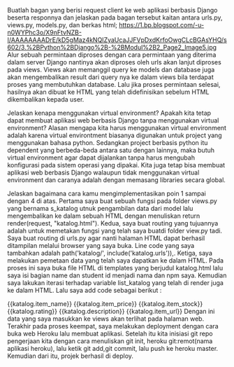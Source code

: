 Buatlah bagan yang berisi request client ke web aplikasi berbasis Django beserta responnya dan jelaskan pada bagan tersebut kaitan antara urls.py, views.py, models.py, dan berkas html;
https://1.bp.blogspot.com/-u-n0WYPhc3o/X9nFtvNZB-I/AAAAAAAADrE/kD5gMaz4kNQIZyaUcaJJFVpDxdKrfoOwgCLcBGAsYHQ/s602/3.%2BPython%2BDjango%2B-%2BModul%2B2_Page2_Image5.jpg
Alur sebuah permintaan diproses dengan cara permintaan yang diterima dalam server Django nantinya akan diproses oleh urls akan lanjut diproses pada views. Views akan memanggil query ke models dan database juga akan mengembalikan result dari query nya ke dalam views bila terdapat proses yang membutuhkan database. Lalu jika proses permintaan selesai, hasilnya akan dibuat ke HTML yang telah didefinisikan sebelum HTML dikembalikan kepada user.

Jelaskan kenapa menggunakan virtual environment? Apakah kita tetap dapat membuat aplikasi web berbasis Django tanpa menggunakan virtual environment?
Alasan mengapa kita harus menggunakan virtual environment adalah karena virtual environtment biasanya digunakan untuk project yang menggunakan bahasa python. Sedangkan project berbasis python itu dependent yang berbeda-beda antara satu dengan lainnya, maka butuh virtual environment agar dapat dijalankan tanpa harus mengubah konfigurasi pada sistem operasi yang dipakai. Kita juga tetap bisa membuat aplikasi web berbasis Django walaupun tidak menggunakan virtual environment dan caranya adalah dengan memasang libraries secara global.

Jelaskan bagaimana cara kamu mengimplementasikan poin 1 sampai dengan 4 di atas.
Pertama saya buat sebuah fungsi pada folder views.py yang bernama s_katalog utnuk pengambilan data dari model lalu mengembalikan ke dalam sebuah HTML dengan menuliskan return render(request, "katalog.html"). Kedua, saya buat routing yang tujuannya adalah untuk memetakan fungsi yang telah saya buatdi folder view.py tadi. Saya buat routing di urls.py agar nanti halaman HTML dapat berhasil ditampilan melalui browser yang saya buka. Line code yang saya tambahkan adalah path('katalog/', include('katalog.urls')),. Ketiga, saya melakukan pemetaan data yang telah saya dapatkan ke dalam HTML. Pada proses ini saya buka file HTML di templates yang berjudul katalog.html lalu saya isi bagian name dan student id menjadi nama dan npm saya. Kemudian saya lakukan iterasi terhadap variable list_katalog yang telah di render juga ke dalam HTML. Lalu saya add code sebagai berikut : 
<th>{{katalog.item_name}}</th>
        <th>{{katalog.item_price}}</th>
        <th>{{katalog.item_stock}}</th>
        <th>{{katalog.rating}}</th>
        <th>{{katalog.description}}</th>
        <th>{{katalog.item_url}}</th>
Dengan ini data yang saya masukkan ke views akan terlihat pada halaman web. Terakhir pada proses keempat, saya melakukan deployment dengan cara buka web Heroku lalu membuat aplikasi. Setelah itu kita inisiasi git repo pengerjaan kita dengan cara menuliskan git init, heroku git:remot(nama aplikasi heroku), lalu ketik git add,git commit, lalu push ke heroku master. Kemudian dari itu, projek berhasil di deploy.